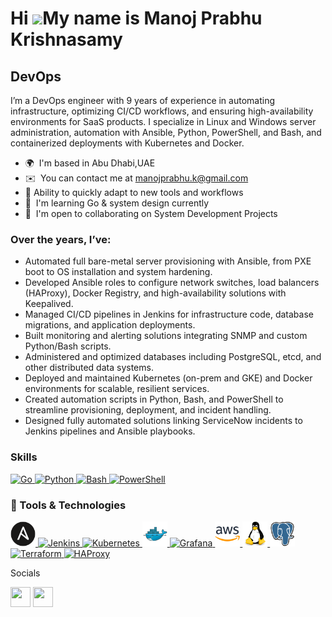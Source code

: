 Hi ![](https://user-images.githubusercontent.com/18350557/176309783-0785949b-9127-417c-8b55-ab5a4333674e.gif)My name is Manoj Prabhu Krishnasamy
================================================================================================================================================

DevOps
------

I’m a DevOps engineer with 9 years of experience in automating infrastructure, optimizing CI/CD workflows, and ensuring high-availability environments for SaaS products. I specialize in Linux and Windows server administration, automation with Ansible, Python, PowerShell, and Bash, and containerized deployments with Kubernetes and Docker.

* 🌍  I'm based in Abu Dhabi,UAE
* ✉️  You can contact me at [manojprabhu.k@gmail.com](mailto:manojprabhu.k@gmail.com)
* 🔧  Ability to quickly adapt to new tools and workflows
* 🧠  I'm learning Go & system design currently
* 🤝  I'm open to collaborating on System Development Projects

### Over the years, I’ve:
* Automated full bare-metal server provisioning with Ansible, from PXE boot to OS installation and system hardening.
* Developed Ansible roles to configure network switches, load balancers (HAProxy), Docker Registry, and high-availability solutions with Keepalived.
* Managed CI/CD pipelines in Jenkins for infrastructure code, database migrations, and application deployments.
* Built monitoring and alerting solutions integrating SNMP and custom Python/Bash scripts.
* Administered and optimized databases including PostgreSQL, etcd, and other distributed data systems.
* Deployed and maintained Kubernetes (on-prem and GKE) and Docker environments for scalable, resilient services.
* Created automation scripts in Python, Bash, and PowerShell to streamline provisioning, deployment, and incident handling.
* Designed fully automated solutions linking ServiceNow incidents to Jenkins pipelines and Ansible playbooks.


### Skills
<p align="left"> <a href="https://go.dev/" target="_blank" rel="noreferrer"> <img src="https://raw.githubusercontent.com/danielcranney/readme-generator/main/public/icons/skills/go-colored.svg" alt="Go" width="40" height="40"/> </a> <a href="https://www.python.org/" target="_blank" rel="noreferrer"> <img src="https://raw.githubusercontent.com/danielcranney/readme-generator/main/public/icons/skills/python-colored.svg" alt="Python" width="40" height="40"/> </a> <a href="https://www.gnu.org/software/bash/" target="_blank" rel="noreferrer"> <img src="https://www.vectorlogo.zone/logos/gnu_bash/gnu_bash-icon.svg" alt="Bash" width="40" height="40"/> </a> <a href="https://learn.microsoft.com/en-us/powershell/" target="_blank" rel="noreferrer"> <img src="https://github.com/PowerShell/PowerShell/blob/master/assets/Powershell_256.png" alt="PowerShell" width="40" height="40"/> </a> </p>

### 🔧 Tools & Technologies
<p align="left"> <a href="https://www.ansible.com/" target="_blank" rel="noreferrer"> <img src="https://raw.githubusercontent.com/devicons/devicon/master/icons/ansible/ansible-original.svg" alt="Ansible" width="40" height="40"/> </a> <a href="https://www.jenkins.io" target="_blank" rel="noreferrer"> <img src="https://www.vectorlogo.zone/logos/jenkins/jenkins-icon.svg" alt="Jenkins" width="40" height="40"/> </a> <a href="https://kubernetes.io/" target="_blank" rel="noreferrer"> <img src="https://www.vectorlogo.zone/logos/kubernetes/kubernetes-icon.svg" alt="Kubernetes" width="40" height="40"/> </a> <a href="https://www.docker.com/" target="_blank" rel="noreferrer"> <img src="https://raw.githubusercontent.com/devicons/devicon/master/icons/docker/docker-original.svg" alt="Docker" width="40" height="40"/> </a> <a href="https://grafana.com/" target="_blank" rel="noreferrer"> <img src="https://www.vectorlogo.zone/logos/grafana/grafana-icon.svg" alt="Grafana" width="40" height="40"/> </a> <a href="https://aws.amazon.com" target="_blank" rel="noreferrer"> <img src="https://raw.githubusercontent.com/devicons/devicon/master/icons/amazonwebservices/amazonwebservices-original-wordmark.svg" alt="AWS" width="40" height="40"/> </a> <a href="https://www.linux.org/" target="_blank" rel="noreferrer"> <img src="https://raw.githubusercontent.com/devicons/devicon/master/icons/linux/linux-original.svg" alt="Linux" width="40" height="40"/> </a> <a href="https://www.postgresql.org/" target="_blank" rel="noreferrer"> <img src="https://raw.githubusercontent.com/devicons/devicon/master/icons/postgresql/postgresql-original.svg" alt="PostgreSQL" width="40" height="40"/> </a> <a href="https://www.terraform.io/" target="_blank" rel="noreferrer"> <img src="https://www.vectorlogo.zone/logos/terraformio/terraformio-icon.svg" alt="Terraform" width="40" height="40"/> </a> <a href="http://www.haproxy.org/" target="_blank" rel="noreferrer"> <img src="https://www.vectorlogo.zone/logos/haproxy/haproxy-icon.svg" alt="HAProxy" width="40" height="40"/> </a> </p


### Socials

<p align="left"> <a href="https://www.github.com/manoj2994" target="_blank" rel="noreferrer"><img src="https://raw.githubusercontent.com/danielcranney/readme-generator/main/public/icons/socials/github.svg" width="32" height="32" /></a> <a href="https://www.linkedin.com/in/manoj-prabhu-krishnasamy-28b345a2/" target="_blank" rel="noreferrer"><img src="https://raw.githubusercontent.com/danielcranney/readme-generator/main/public/icons/socials/linkedin.svg" width="32" height="32" /></a></p>
